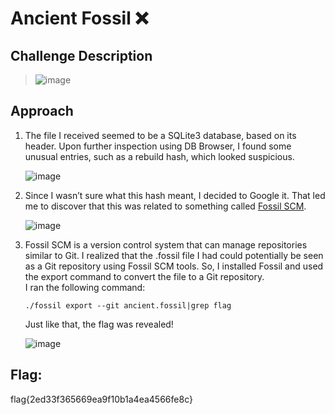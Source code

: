 # Ancient Fossil ❌

## Challenge Description
> ![image](https://github.com/user-attachments/assets/b576f511-39dc-4205-837a-cc13a0a95206)


## Approach
1. The file I received seemed to be a SQLite3 database, based on its header. Upon further inspection using DB Browser, I found some unusual entries, such as a rebuild hash, which looked suspicious.

   ![image](https://github.com/user-attachments/assets/b49cc3f7-9e05-492b-922d-3d35ee69af58)

2. Since I wasn’t sure what this hash meant, I decided to Google it. That led me to discover that this was related to something called [Fossil SCM](https://fossil-scm.org/home/uv/download.html).

   ![image](https://github.com/user-attachments/assets/1e9d919c-fc00-47a1-aeb0-03e762e71376)

3. Fossil SCM is a version control system that can manage repositories similar to Git. I realized that the .fossil file I had could potentially be seen as a Git repository using Fossil SCM tools.
   So, I installed Fossil and used the export command to convert the file to a Git repository.<br>I ran the following command:

   ```
   ./fossil export --git ancient.fossil|grep flag
   ```

   Just like that, the flag was revealed!

   ![image](https://github.com/user-attachments/assets/a754eeb1-76af-4f97-87d8-ca930eb85f12)

   
## Flag: 
flag{2ed33f365669ea9f10b1a4ea4566fe8c}




   




